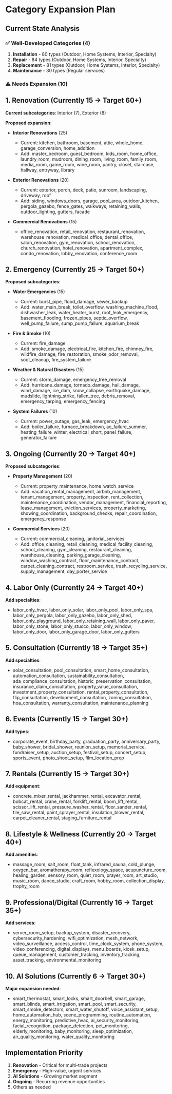 # Category Expansion Plan

## Current State Analysis

### ✅ Well-Developed Categories (4)
1. **Installation** - 80 types (Outdoor, Home Systems, Interior, Specialty)
2. **Repair** - 84 types (Outdoor, Home Systems, Interior, Specialty)  
3. **Replacement** - 81 types (Outdoor, Home Systems, Interior, Specialty)
4. **Maintenance** - 30 types (Regular services)

### ⚠️ Needs Expansion (10)

## 1. Renovation (Currently 15 → Target 60+)
**Current subcategories**: Interior (7), Exterior (8)

**Proposed expansion**:
- **Interior Renovations** (25)
  - Current: kitchen, bathroom, basement, attic, whole_home, garage_conversion, home_addition
  - Add: master_bedroom, guest_bedroom, kids_room, home_office, laundry_room, mudroom, 
    dining_room, living_room, family_room, media_room, game_room, wine_room,
    pantry, closet, staircase, hallway, entryway, library

- **Exterior Renovations** (20)
  - Current: exterior, porch, deck, patio, sunroom, landscaping, driveway, roof
  - Add: siding, windows_doors, garage, pool_area, outdoor_kitchen, pergola_gazebo,
    fence_gates, walkways, retaining_walls, outdoor_lighting, gutters, facade

- **Commercial Renovations** (15)
  - office_renovation, retail_renovation, restaurant_renovation, warehouse_renovation,
    medical_office, dental_office, salon_renovation, gym_renovation, school_renovation,
    church_renovation, hotel_renovation, apartment_complex, condo_renovation,
    lobby_renovation, conference_room

## 2. Emergency (Currently 25 → Target 50+)
**Proposed subcategories**:
- **Water Emergencies** (15)
  - Current: burst_pipe, flood_damage, sewer_backup
  - Add: water_main_break, toilet_overflow, washing_machine_flood, dishwasher_leak,
    water_heater_burst, roof_leak_emergency, basement_flooding, frozen_pipes,
    septic_overflow, well_pump_failure, sump_pump_failure, aquarium_break

- **Fire & Smoke** (10)
  - Current: fire_damage
  - Add: smoke_damage, electrical_fire, kitchen_fire, chimney_fire, wildfire_damage,
    fire_restoration, smoke_odor_removal, soot_cleanup, fire_system_failure

- **Weather & Natural Disasters** (15)
  - Current: storm_damage, emergency_tree_removal
  - Add: hurricane_damage, tornado_damage, hail_damage, wind_damage, ice_dam,
    snow_collapse, earthquake_damage, mudslide, lightning_strike, fallen_tree,
    debris_removal, emergency_tarping, emergency_fencing

- **System Failures** (10)
  - Current: power_outage, gas_leak, emergency_hvac
  - Add: boiler_failure, furnace_breakdown, ac_failure_summer, heating_failure_winter,
    electrical_short, panel_failure, generator_failure

## 3. Ongoing (Currently 20 → Target 40+)
**Proposed subcategories**:
- **Property Management** (20)
  - Current: property_maintenance, home_watch_service
  - Add: vacation_rental_management, airbnb_management, tenant_management,
    property_inspection, rent_collection, maintenance_coordination, vendor_management,
    financial_reporting, lease_management, eviction_services, property_marketing,
    showing_coordination, background_checks, repair_coordination, emergency_response

- **Commercial Services** (20)
  - Current: commercial_cleaning, janitorial_services
  - Add: office_cleaning, retail_cleaning, medical_facility_cleaning, school_cleaning,
    gym_cleaning, restaurant_cleaning, warehouse_cleaning, parking_garage_cleaning,
    window_washing_contract, floor_maintenance_contract, carpet_cleaning_contract,
    restroom_service, trash_recycling_service, supply_management, day_porter_service

## 4. Labor Only (Currently 24 → Target 40+)
**Add specialties**:
- labor_only_hvac, labor_only_solar, labor_only_pool, labor_only_spa,
  labor_only_pergola, labor_only_gazebo, labor_only_shed, labor_only_playground,
  labor_only_retaining_wall, labor_only_paver, labor_only_stone, labor_only_stucco,
  labor_only_window, labor_only_door, labor_only_garage_door, labor_only_gutters

## 5. Consultation (Currently 18 → Target 35+)
**Add specialties**:
- solar_consultation, pool_consultation, smart_home_consultation, automation_consultation,
  sustainability_consultation, ada_compliance_consultation, historic_preservation_consultation,
  insurance_claim_consultation, property_value_consultation, investment_property_consultation,
  rental_property_consultation, flip_consultation, development_consultation,
  zoning_consultation, hoa_consultation, warranty_consultation, maintenance_planning

## 6. Events (Currently 15 → Target 30+)
**Add types**:
- corporate_event, birthday_party, graduation_party, anniversary_party, baby_shower,
  bridal_shower, reunion_setup, memorial_service, fundraiser_setup, auction_setup,
  festival_setup, concert_setup, sports_event, photo_shoot_setup, film_location_prep

## 7. Rentals (Currently 15 → Target 30+)
**Add equipment**:
- concrete_mixer_rental, jackhammer_rental, excavator_rental, bobcat_rental,
  crane_rental, forklift_rental, boom_lift_rental, scissor_lift_rental,
  pressure_washer_rental, floor_sander_rental, tile_saw_rental, paint_sprayer_rental,
  insulation_blower_rental, carpet_cleaner_rental, staging_furniture_rental

## 8. Lifestyle & Wellness (Currently 20 → Target 40+)
**Add amenities**:
- massage_room, salt_room, float_tank, infrared_sauna, cold_plunge, oxygen_bar,
  aromatherapy_room, reflexology_space, acupuncture_room, healing_garden,
  sensory_room, quiet_room, prayer_room, art_studio, music_room, dance_studio,
  craft_room, hobby_room, collection_display, trophy_room

## 9. Professional/Digital (Currently 16 → Target 35+)
**Add services**:
- server_room_setup, backup_system, disaster_recovery, cybersecurity_hardening,
  wifi_optimization, mesh_network, video_surveillance, access_control, time_clock_system,
  phone_system, video_conferencing, digital_displays, menu_boards, kiosk_setup,
  queue_management, customer_tracking, inventory_tracking, asset_tracking,
  environmental_monitoring

## 10. AI Solutions (Currently 6 → Target 30+)
**Major expansion needed**:
- smart_thermostat, smart_locks, smart_doorbell, smart_garage, smart_blinds,
  smart_irrigation, smart_pool, smart_security, smart_smoke_detectors, smart_water_shutoff,
  voice_assistant_setup, home_automation_hub, scene_programming, routine_automation,
  energy_monitoring, predictive_hvac, ai_security_monitoring, facial_recognition,
  package_detection, pet_monitoring, elderly_monitoring, baby_monitoring,
  sleep_optimization, air_quality_monitoring, water_quality_monitoring

## Implementation Priority
1. **Renovation** - Critical for multi-trade projects
2. **Emergency** - High-value, urgent services
3. **AI Solutions** - Growing market segment
4. **Ongoing** - Recurring revenue opportunities
5. Others as needed